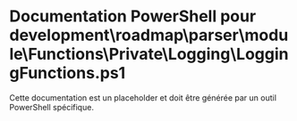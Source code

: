 # Documentation PowerShell pour development\roadmap\parser\module\Functions\Private\Logging\LoggingFunctions.ps1

Cette documentation est un placeholder et doit être générée par un outil PowerShell spécifique.
